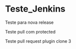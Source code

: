 # Teste_Jenkins

Teste para nova release

Teste pull com protected

Teste pull request plugin clone 3
